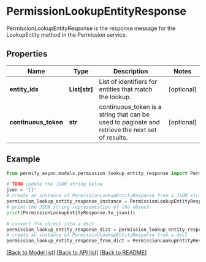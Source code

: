 # PermissionLookupEntityResponse

PermissionLookupEntityResponse is the response message for the LookupEntity method in the Permission service.

## Properties

Name | Type | Description | Notes
------------ | ------------- | ------------- | -------------
**entity_ids** | **List[str]** | List of identifiers for entities that match the lookup. | [optional] 
**continuous_token** | **str** | continuous_token is a string that can be used to paginate and retrieve the next set of results. | [optional] 

## Example

```python
from permify_async.models.permission_lookup_entity_response import PermissionLookupEntityResponse

# TODO update the JSON string below
json = "{}"
# create an instance of PermissionLookupEntityResponse from a JSON string
permission_lookup_entity_response_instance = PermissionLookupEntityResponse.from_json(json)
# print the JSON string representation of the object
print(PermissionLookupEntityResponse.to_json())

# convert the object into a dict
permission_lookup_entity_response_dict = permission_lookup_entity_response_instance.to_dict()
# create an instance of PermissionLookupEntityResponse from a dict
permission_lookup_entity_response_from_dict = PermissionLookupEntityResponse.from_dict(permission_lookup_entity_response_dict)
```
[[Back to Model list]](../README.md#documentation-for-models) [[Back to API list]](../README.md#documentation-for-api-endpoints) [[Back to README]](../README.md)


